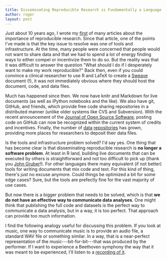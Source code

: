 ```yaml
---
title: Disseminating Reproducible Research is Fundamentally a Language and Communication Problem
author: roger
layout: post
---
```


Just about 10 years ago, I wrote my [first](http://www.ncbi.nlm.nih.gov/pubmed/16510544) of many articles about the importance of reproducible research. Since that article, one of the points I've made is that the key issue to resolve was one of tools and infrastructure. At the time, many people were concerned that people would not want to share data and that we had to spend a lot of energy finding ways to either compel or incentivize them to do so. But the reality was that it was difficult to answer the question "What should I do if I desperately want to make my work reproducible?" Back then, even if you could convince a clinical researcher to use R and LaTeX to create a [Sweave](https://en.wikipedia.org/wiki/Sweave) document (!), it was not immediately obvious where they should host the document, code, and data files.

Much has happened since then. We now have knitr and Markdown for live documents (as well as iPython notebooks and the like). We also have git, GitHub, and friends, which provide free code sharing repositories in a distributed manner (unlike older systems like CVS and Subversion). With the recent announcement of the [Journal of Open Source Software](http://www.arfon.org/announcing-the-journal-of-open-source-software), posting code on GitHub can now be recognized within the current system of credits and incentives. Finally, the number of [data](http://dataverse.org) [repositories](https://osf.io) has grown, providing more places for researchers to deposit their data files. 

Is the tools and infrastructure problem solved? I'd say yes. One thing that has become clear is that disseminating reproducible research is **no longer a software problem**. At least in R land, building live documents that can be executed by others is straightforward and not too difficult to pick up (thank you [John Gruber](https://daringfireball.net/projects/markdown/)!). For other languages there many equivalent (if not better) tools for writing documents that mix code and text. For this kind of thing, there's just no excuse anymore. Could things be optimized a bit for some edge cases? Sure, but the tools are prefectly fine for the vast majority of use cases. 

But now there is a bigger problem that needs to be solved, which is that **we do not have an effective way to communicate data analyses**. One might think that publishing the full code and datasets is the perfect way to communicate a data analysis, but in a way, it is too perfect. That approach can provide too much information. 

I find the following analogy useful for discussing this problem. If you look at music, one way to communicate music is to provide an audio file, a standard WAV file or something similar. In a way, that is a near-perfect representation of the music---bit-for-bit---that was produced by the performer. If I want to experience a Beethoven symphony the way that it was meant to be experienced, I'll listen to a [recording of it](https://itun.es/us/TudVe?i=79443286). 


